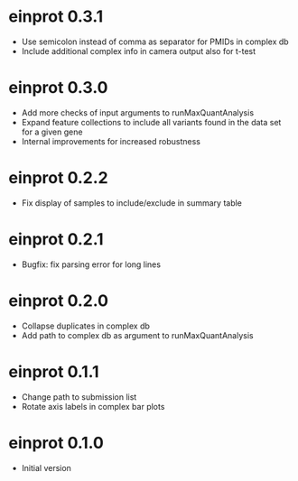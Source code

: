 # einprot 0.3.1

* Use semicolon instead of comma as separator for PMIDs in complex db
* Include additional complex info in camera output also for t-test

# einprot 0.3.0

* Add more checks of input arguments to runMaxQuantAnalysis
* Expand feature collections to include all variants found in the data set for a given gene
* Internal improvements for increased robustness

# einprot 0.2.2

* Fix display of samples to include/exclude in summary table

# einprot 0.2.1

* Bugfix: fix parsing error for long lines

# einprot 0.2.0

* Collapse duplicates in complex db
* Add path to complex db as argument to runMaxQuantAnalysis

# einprot 0.1.1

* Change path to submission list
* Rotate axis labels in complex bar plots

# einprot 0.1.0

* Initial version
